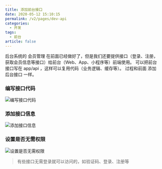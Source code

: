 ```yaml
---
title: 添加前台接口
date: 2020-05-12 15:10:15
permalink: /v2/pages/dev-api
categories: 
  - 开发
tags: 
  - 前台
article: false
---
```


后台系统的 会员管理 在前面已经做好了，但是我们还要提供接口（登录、注册，获取会员信息等接口）给前台（Web、App、小程序等）前端使用。
可以把前台接口写在 app/api ，这样可以复用代码（业务逻辑、缓存等）。
过程和前面 添加后台接口 一样。

### 编写接口代码

<img :src="$withBase('/img-v2/dev/indexapi.jpg')" alt="编写接口代码">

### 添加接口信息

<img :src="$withBase('/img-v2/dev/indexapirule.jpg')" alt="添加接口信息">

### 设置是否无需权限

<img :src="$withBase('/img-v2/dev/indexapiunauth.jpg')" alt="设置是否无需权限">

> 有些接口无需登录就可以访问的，如验证码、登录、注册等
